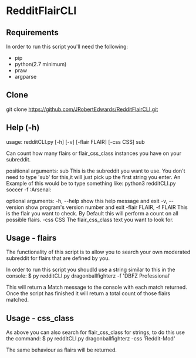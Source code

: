 # RedditFlairCLI

## Requirements 

In order to run this script you'll need the following:

  * pip
  * python(2.7 minimum)
  * praw
  * argparse

## Clone

git clone https://github.com/JRobertEdwards/RedditFlairCLI.git

## Help (-h)

usage: redditCLI.py [-h] [-v] [-flair FLAIR] [-css CSS] sub

Can count how many flairs or flair_css_class instances you have on your
subreddit.

positional arguments:
  sub                   This is the subreddit you want to use. You don't need
                        to type 'sub' for this,it will just pick up the first
                        string you enter. An Example of this would be to type
                        something like: python3 redditCLI.py soccer -f
                        :Arsenal:

optional arguments:
  -h, --help            show this help message and exit
  -v, --version         show program's version number and exit
  -flair FLAIR, -f FLAIR
                        This is the flair you want to check. By Default this
                        will perform a count on all possible flairs.
  -css CSS              The flair_css_class text you want to look for.
 
## Usage - flairs

The functionality of this script is to allow you to search your own moderated subreddit for flairs that are defined by you.

In order to run this script you shoudld use a string similar to this in the console: $ py redditCLI.py dragonballfighterz -f 'DBFZ Professional'

This will return a Match message to the console with each match returned. Once the script has finished it will return a total count of those flairs matched.

## Usage - css_class

As above you can also search for flair_css_class for strings, to do this use the command: $ py redditCLI.py dragonballfighterz -css 'Reddit-Mod'

The same behaviour as flairs will be returned.
